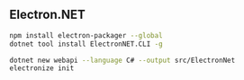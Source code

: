 ## Electron.NET

```bash
npm install electron-packager --global
dotnet tool install ElectronNET.CLI -g

dotnet new webapi --language C# --output src/ElectronNet
electronize init
```